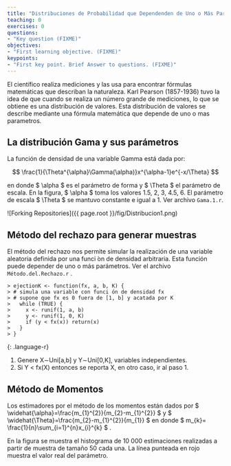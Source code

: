 ```yaml
---
title: "Distribuciones de Probabilidad que Dependenden de Uno o Más Parámetros"
teaching: 0
exercises: 0
questions:
- "Key question (FIXME)"
objectives:
- "First learning objective. (FIXME)"
keypoints:
- "First key point. Brief Answer to questions. (FIXME)"
---
```


El científico realiza mediciones y las usa para encontrar fórmulas matemáticas que describan la naturaleza. Karl Pearson (1857-1936) tuvo la idea de que cuando se realiza un número grande de mediciones, lo que se obtiene es una distribución de valores. Esta distribución de valores se describe mediante una fórmula matemática que depende de uno o mas parametros.

## La distribución Gama y sus parámetros
La función de densidad de una variable Gamma está dada por:

$$ \frac{1}{\Theta^{\alpha}\Gamma(\alpha)}x^{\alpha-1}e^{-x/\Theta} $$

en donde $ \alpha $ es el parámetro de forma y $ \Theta $ el parámetro de escala. En la figura, $ \alpha $ toma los valores 1.5, 2, 3, 4.5, 6. El parámetro de escala $ \Theta $ se mantuvo constante e igual a 1. Ver archivo `Gama.1.r`.

![Forking Repositories]({{ page.root }}/fig/Distribucion1.png)

## Método del rechazo para generar muestras
El método del rechazo nos permite simular la realización de una variable aleatoria definida por una funci ́on de densidad arbitraria. Esta función puede depender de uno o más parámetros. Ver el archivo `Método.del.Rechazo.r` .

~~~
> ejectionK <- function(fx, a, b, K) {
> # simula una variable con funci ́on de densidad fx
> # supone que fx es 0 fuera de [1, b] y acatada por K
>   while (TRUE) {
>     x <- runif(1, a, b)
>     y <- runif(1, 0, K)
>     if (y < fx(x)) return(x)
>   }
> }
~~~
{: .language-r}

1. Genere X∼Uni[a,b] y Y∼Uni[0,K], variables independientes.
2. Si Y < fx(X) entonces se reporta X, en otro caso, ir al paso 1.

## Método de Momentos
Los estimadores por el método de los momentos están dados por $ \widehat{\alpha}=\frac{m_{1}^{2}}{m_{2}-m_{1}^{2}} $ y $ \widehat{\Theta}=\frac{m_{2}-m_{1}^{2}}{m_{1}} $ en donde $ m_{k}= \frac{1}{n}\sum_{i=1}^{n}x_{i}^{k} $ .

En la figura se muestra el histograma de 10 000 estimaciones realizadas a partir de muestra de tamaño 50 cada una. La línea punteada en rojo muestra el valor real del parámetro.

